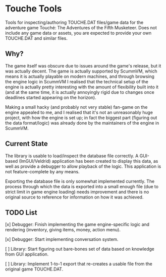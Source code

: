 # Touche Tools

Tools for inspecting/authoring TOUCHE.DAT files/game data 
for the adventure game Touché: The Adventures of the Fifth Musketeer. 
Does not include any game data or assets, you 
are expected to provide your own TOUCHE.DAT 
and similar files.

## Why?

The game itself was obscure due to issues around the game's release, 
but it was actually decent. The game is actually supported 
by ScummVM, which means it is actually playable on modern 
machines, and through browsing the engine logic in ScummVM 
I realised that the technical setup of the engine is actually 
pretty interesting with the amount of flexibility built 
into it (and at the same time, it is actually annoyingly rigid 
due to changes once deadlines started appearing on the horizon).

Making a small hacky (and probably not very stable) fan-game 
on the engine appealed to me, and I realised that it's not an 
unreasonably huge project, with how the engine is set up; in fact
the biggest part (figuring out the data format/logic) was already 
done by the maintainers of the engine in ScummVM.

## Current State

The library is usable to load/inspect the database file correctly. 
A GUI-based (ImGUI/Veldrid) application has been created to display
this data, as well as provide a debugger to allow playback
of the logic. This application is not feature-complete by any means.

Exporting the database file is only somewhat implemented currently.
The process through which the data is exported into a small enough
file (due to strict limit in game engine loading) needs improvement
and there is no original source to reference for information on how it
was achieved.

## TODO List

[x] Debugger: Finish implementing the game engine-specific logic and 
rendering (inventory, giving items, money, action menu).

[x] Debugger: Start implementing conversation system.

[ ] Library: Start figuring out bare-bones set of data based on 
knowledge from GUI application.

[ ] Library: Implement 1-to-1 export that re-creates a usable file
from the original game TOUCHE.DAT.